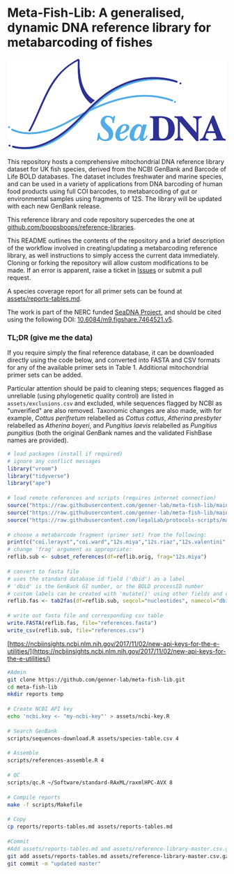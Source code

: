 # Meta-Fish-Lib: A generalised, dynamic DNA reference library for metabarcoding of fishes
![SeaDNA Logo](assets/logo.svg)

This repository hosts a comprehensive mitochondrial DNA reference library dataset for UK fish species, derived from the NCBI GenBank and Barcode of Life BOLD databases. The dataset includes freshwater and marine species, and can be used in a variety of applications from DNA barcoding of human food products using full COI barcodes, to metabarcoding of gut or environmental samples using fragments of 12S. The library will be updated with each new GenBank release. 

This reference library and code repository supercedes the one at [github.com/boopsboops/reference-libraries](https://github.com/boopsboops/reference-libraries).

This README outlines the contents of the repository and a brief description of the workflow involved in creating/updating a metabarcoding reference library, as well instructions to simply access the current data immediately. Cloning or forking the repository will allow custom modifications to be made. If an error is apparent, raise a ticket in [Issues](https://github.com/genner-lab/meta-fish-lib/issues) or submit a pull request.

A species coverage report for all primer sets can be found at [assets/reports-tables.md](assets/reports-tables.md).

The work is part of the NERC funded [SeaDNA Project](https://twitter.com/SeaDNAproject), and should be cited using the following DOI: [10.6084/m9.figshare.7464521.v5](https://doi.org/10.6084/m9.figshare.7464521.v5).

### TL;DR (give me the data)

If you require simply the final reference database, it can be downloaded directly using the code below, and converted into FASTA and CSV formats for any of the available primer sets in Table 1. Additional mitochondrial primer sets can be added.

Particular attention should be paid to cleaning steps; sequences flagged as unreliable (using phylogenetic quality control) are listed in `assets/exclusions.csv` and excluded, while sequences flagged by NCBI as "unverified" are also removed. Taxonomic changes are also made, with for example, *Cottus perifretum* relabelled as *Cottus cottus*, *Atherina presbyter* relabelled as *Atherina boyeri*, and *Pungitius laevis* relabelled as *Pungitius pungitius* (both the original GenBank names and the validated FishBase names are provided).


```r
# load packages (install if required)
# ignore any conflict messages
library("vroom")
library("tidyverse")
library("ape")

# load remote references and scripts (requires internet connection)
source("https://raw.githubusercontent.com/genner-lab/meta-fish-lib/main/scripts/references-load-remote.R")
source("https://raw.githubusercontent.com/genner-lab/meta-fish-lib/main/scripts/references-clean.R")
source("https://raw.githubusercontent.com/legalLab/protocols-scripts/master/scripts/tab2fas.R")

# choose a metabarcode fragment (primer set) from the following:
print(c("coi.lerayxt","coi.ward","12s.miya","12s.riaz","12s.valentini","12s.taberlet","16s.berry","cytb.minamoto"))
# change 'frag' argument as appropriate:
reflib.sub <- subset_references(df=reflib.orig, frag="12s.miya")

# convert to fasta file
# uses the standard database id field ('dbid') as a label
# 'dbid' is the GenBank GI number, or the BOLD processID number
# custom labels can be created with 'mutate()' using other fields and changing 'namecol' argument
reflib.fas <- tab2fas(df=reflib.sub, seqcol="nucleotides", namecol="dbid")

# write out fasta file and corresponding csv table
write.FASTA(reflib.fas, file="references.fasta")
write_csv(reflib.sub, file="references.csv")
```


[https://ncbiinsights.ncbi.nlm.nih.gov/2017/11/02/new-api-keys-for-the-e-utilities/](https://ncbiinsights.ncbi.nlm.nih.gov/2017/11/02/new-api-keys-for-the-e-utilities/)

```bash
#Admin
git clone https://github.com/genner-lab/meta-fish-lib.git
cd meta-fish-lib
mkdir reports temp

# Create NCBI API key
echo 'ncbi.key <- "my-ncbi-key"' > assets/ncbi-key.R

# Search GenBank
scripts/sequences-download.R assets/species-table.csv 4

# Assemble
scripts/references-assemble.R 4

# QC
scripts/qc.R ~/Software/standard-RAxML/raxmlHPC-AVX 8

# Compile reports
make -f scripts/Makefile

# Copy 
cp reports/reports-tables.md assets/reports-tables.md

#Commit 
#Add assets/reports-tables.md and assets/reference-library-master.csv.gz to GitHub repo.
git add assets/reports-tables.md assets/reference-library-master.csv.gz
git commit -m "updated master"
```